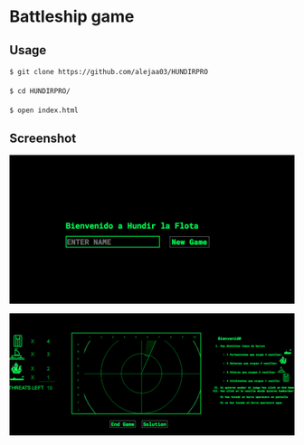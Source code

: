 # Battleship game
## Usage

```sh
$ git clone https://github.com/alejaa03/HUNDIRPRO

$ cd HUNDIRPRO/

$ open index.html
```

## Screenshot

![Screenshot1](https://raw.githubusercontent.com/alejaa03/HUNDIRPRO/master/resources/Screenshot1.png "Screenshot1")

![Screenshot2](https://raw.githubusercontent.com/alejaa03/HUNDIRPRO/master/resources/Screenshot2.png)

